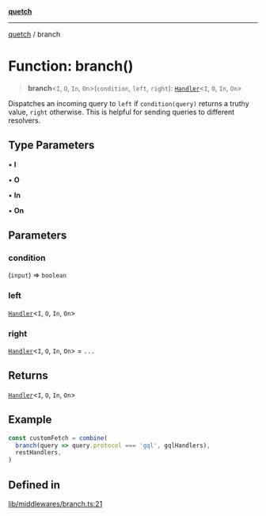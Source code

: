 [**quetch**](../README.md)

***

[quetch](../README.md) / branch

# Function: branch()

> **branch**\<`I`, `O`, `In`, `On`\>(`condition`, `left`, `right`): [`Handler`](../type-aliases/Handler.md)\<`I`, `O`, `In`, `On`\>

Dispatches an incoming query to `left` if `condition(query)` returns a truthy value, `right` otherwise. This is helpful for sending queries to different resolvers.

## Type Parameters

• **I**

• **O**

• **In**

• **On**

## Parameters

### condition

(`input`) => `boolean`

### left

[`Handler`](../type-aliases/Handler.md)\<`I`, `O`, `In`, `On`\>

### right

[`Handler`](../type-aliases/Handler.md)\<`I`, `O`, `In`, `On`\> = `...`

## Returns

[`Handler`](../type-aliases/Handler.md)\<`I`, `O`, `In`, `On`\>

## Example

```typescript
const customFetch = combine(
  branch(query => query.protocol === 'gql', gqlHandlers),
  restHandlers,
)
```

## Defined in

[lib/middlewares/branch.ts:21](https://github.com/nevoland/quetch/blob/d3c3874b3b683738adb5be9e083a7d95e2758c83/lib/middlewares/branch.ts#L21)
